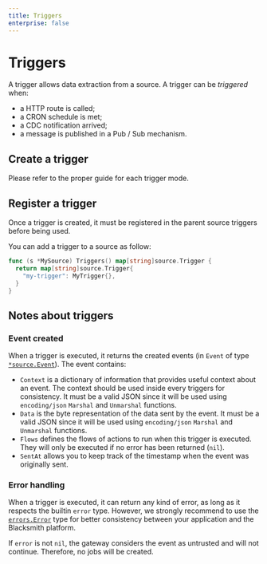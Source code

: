 ```yaml
---
title: Triggers
enterprise: false
---
```


# Triggers

A trigger allows data extraction from a source. A trigger can be *triggered* when:
- a HTTP route is called;
- a CRON schedule is met;
- a CDC notification arrived;
- a message is published in a Pub / Sub mechanism.

## Create a trigger

Please refer to the proper guide for each trigger mode.

## Register a trigger

Once a trigger is created, it must be registered in the parent source triggers
before being used.

You can add a trigger to a source as follow:
```go
func (s *MySource) Triggers() map[string]source.Trigger {
  return map[string]source.Trigger{
    "my-trigger": MyTrigger{},
  }
}

```

## Notes about triggers

### Event created

When a trigger is executed, it returns the created events (in `Event` of type
[`*source.Event`](https://pkg.go.dev/github.com/nunchistudio/blacksmith/flow/destination?tab=doc#Event)).
The event contains:
- `Context` is a dictionary of information that provides useful context about an
  event. The context should be used inside every triggers for consistency.
  It must be a valid JSON since it will be used using `encoding/json` `Marshal`
  and `Unmarshal` functions.
- `Data` is the byte representation of the data sent by the event. It must be a
  valid JSON since it will be used using `encoding/json` `Marshal` and `Unmarshal`
  functions.
- `Flows` defines the flows of actions to run when this trigger is executed. They
  will only be executed if no error has been returned (`nil`).
- `SentAt` allows you to keep track of the timestamp when the event was originally
  sent.

### Error handling

When a trigger is executed, it can return any kind of error, as long as it respects
the builtin `error` type. However, we strongly recommend to use the
[`errors.Error`](https://pkg.go.dev/github.com/nunchistudio/blacksmith/helper/errors?tab=doc)
type for better consistency between your application and the Blacksmith platform.

If `error` is not `nil`, the gateway considers the event as untrusted and will not
continue. Therefore, no jobs will be created.
